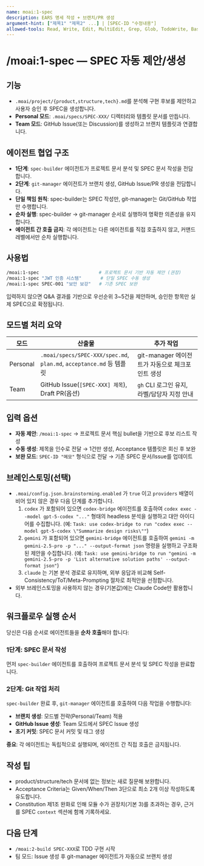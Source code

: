 ```yaml
---
name: moai:1-spec
description: EARS 명세 작성 + 브랜치/PR 생성
argument-hint: ["제목1" "제목2" ...] | [SPEC-ID "수정내용"]
allowed-tools: Read, Write, Edit, MultiEdit, Grep, Glob, TodoWrite, Bash
---
```


# /moai:1-spec — SPEC 자동 제안/생성

## 기능

- `.moai/project/{product,structure,tech}.md`를 분석해 구현 후보를 제안하고 사용자 승인 후 SPEC을 생성합니다.
- **Personal 모드**: `.moai/specs/SPEC-XXX/` 디렉터리와 템플릿 문서를 만듭니다.
- **Team 모드**: GitHub Issue(또는 Discussion)를 생성하고 브랜치 템플릿과 연결합니다.

## 에이전트 협업 구조

- **1단계**: `spec-builder` 에이전트가 프로젝트 문서 분석 및 SPEC 문서 작성을 전담합니다.
- **2단계**: `git-manager` 에이전트가 브랜치 생성, GitHub Issue/PR 생성을 전담합니다.
- **단일 책임 원칙**: spec-builder는 SPEC 작성만, git-manager는 Git/GitHub 작업만 수행합니다.
- **순차 실행**: spec-builder → git-manager 순서로 실행하여 명확한 의존성을 유지합니다.
- **에이전트 간 호출 금지**: 각 에이전트는 다른 에이전트를 직접 호출하지 않고, 커맨드 레벨에서만 순차 실행합니다.

## 사용법

```bash
/moai:1-spec                      # 프로젝트 문서 기반 자동 제안 (권장)
/moai:1-spec "JWT 인증 시스템"       # 단일 SPEC 수동 생성
/moai:1-spec SPEC-001 "보안 보강"   # 기존 SPEC 보완
```

입력하지 않으면 Q&A 결과를 기반으로 우선순위 3~5건을 제안하며, 승인한 항목만 실제 SPEC으로 확정됩니다.

## 모드별 처리 요약

| 모드     | 산출물                                                               | 추가 작업                                       |
| -------- | -------------------------------------------------------------------- | ----------------------------------------------- |
| Personal | `.moai/specs/SPEC-XXX/spec.md`, `plan.md`, `acceptance.md` 등 템플릿 | git-manager 에이전트가 자동으로 체크포인트 생성 |
| Team     | GitHub Issue(`[SPEC-XXX] 제목`), Draft PR(옵션)                      | `gh` CLI 로그인 유지, 라벨/담당자 지정 안내     |

## 입력 옵션

- **자동 제안**: `/moai:1-spec` → 프로젝트 문서 핵심 bullet을 기반으로 후보 리스트 작성
- **수동 생성**: 제목을 인수로 전달 → 1건만 생성, Acceptance 템플릿은 회신 후 보완
- **보완 모드**: `SPEC-ID "메모"` 형식으로 전달 → 기존 SPEC 문서/Issue를 업데이트

## 브레인스토밍(선택)

- `.moai/config.json.brainstorming.enabled` 가 `true` 이고 `providers` 배열이 비어 있지 않은 경우 다음 단계를 추가합니다.
  1. `codex` 가 포함되어 있으면 `codex-bridge` 에이전트를 호출하여 `codex exec --model gpt-5-codex "..."` 형태의 headless 분석을 실행하고 대안 아이디어를 수집합니다. (예: `Task: use codex-bridge to run "codex exec --model gpt-5-codex \"Summarize design risks\""`)
  2. `gemini` 가 포함되어 있으면 `gemini-bridge` 에이전트를 호출하여 `gemini -m gemini-2.5-pro -p "..." --output-format json` 명령을 실행하고 구조화된 제안을 수집합니다. (예: `Task: use gemini-bridge to run "gemini -m gemini-2.5-pro -p 'List alternative solution paths' --output-format json"`)
  3. `claude` 는 기본 분석 경로로 유지하며, 외부 응답과 비교해 Self-Consistency/ToT/Meta-Prompting 절차로 최적안을 선정합니다.
- 외부 브레인스토밍을 사용하지 않는 경우(기본값)에는 Claude Code만 활용합니다.

## 워크플로우 실행 순서

당신은 다음 순서로 에이전트들을 **순차 호출**해야 합니다:

### 1단계: SPEC 문서 작성

먼저 `spec-builder` 에이전트를 호출하여 프로젝트 문서 분석 및 SPEC 작성을 완료합니다.

### 2단계: Git 작업 처리

`spec-builder` 완료 후, `git-manager` 에이전트를 호출하여 다음 작업을 수행합니다:

- **브랜치 생성**: 모드별 전략(Personal/Team) 적용
- **GitHub Issue 생성**: Team 모드에서 SPEC Issue 생성
- **초기 커밋**: SPEC 문서 커밋 및 태그 생성

**중요**: 각 에이전트는 독립적으로 실행되며, 에이전트 간 직접 호출은 금지됩니다.

## 작성 팁

- product/structure/tech 문서에 없는 정보는 새로 질문해 보완합니다.
- Acceptance Criteria는 Given/When/Then 3단으로 최소 2개 이상 작성하도록 유도합니다.
- Constitution 제1조 완화로 인해 모듈 수가 권장치(기본 3)를 초과하는 경우, 근거를 SPEC `context` 섹션에 함께 기록하세요.

## 다음 단계

- `/moai:2-build SPEC-XXX`로 TDD 구현 시작
- 팀 모드: Issue 생성 후 git-manager 에이전트가 자동으로 브랜치 생성
